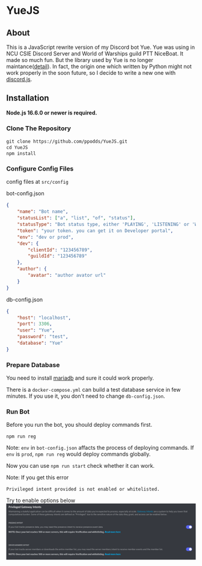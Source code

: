 # YueJS

## About

This is a JavaScript rewrite version of my Discord bot Yue. Yue was using in NCU CSIE Discord Server and World of Warships guild PTT NiceBoat. It made so much fun. But the library used by Yue is no longer maintance([detail](https://gist.github.com/Rapptz/4a2f62751b9600a31a0d3c78100287f1)). In fact, the origin one which written by Python might not work properly in the soon future, so I decide to write a new one with [discord.js](https://github.com/discordjs/discord.js/).

## Installation

**Node.js 16.6.0 or newer is required.**

### Clone The Repository

```shell
git clone https://github.com/ppodds/YueJS.git
cd YueJS
npm install
```

### Configure Config Files

config files at `src/config`

bot-config.json

```json
{
    "name": "Bot name",
    "statusList": ["a", "list", "of", "status"],
    "statusType": "Bot status type, either 'PLAYING', 'LISTENING' or 'WATCHING'",
    "token": "your token. you can get it on Developer portal",
    "env": "dev or prod",
    "dev": {
        "clientId": "123456789",
        "guildId": "123456789"
    },
    "author": {
        "avatar": "author avator url"
    }
}
```

db-config.json

```json
{
    "host": "localhost",
    "port": 3306,
    "user": "Yue",
    "password": "test",
    "database": "Yue"
}
```

### Prepare Database

You need to install [mariadb](https://mariadb.org/download/) and sure it could work properly.

There is a `docker-compose.yml` can build a test database service in few minutes. If you use it, you don't need to change `db-config.json`.

### Run Bot

Before you run the bot, you should deploy commands first.

```shell
npm run reg
```

Note:
`env` in `bot-config.json` affacts the process of deploying commands. If `env` is `prod`, `npm run reg` would deploy commands globally.

Now you can use `npm run start` check whether it can work.

Note:
If you get this error

```
Privileged intent provided is not enabled or whitelisted.
```

Try to enable options below
![Discord Bot Portal Intents](docs/intent.png)
